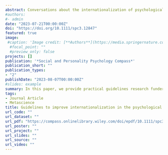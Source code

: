 ```yaml
---
abstract: Conversations about the internationalization of psychological sciences have occurred over a few decades with very little progress. Previous work shows up to 95% of participants in the studies published in mainstream journals are from Western, Educated, Industrialized, Rich, Democratic nations. Similarly, a large proportion of authors are based in North America. This imbalance is well-documented across a range of subfields in psychology, yet the specific steps and best practices to bridge publication and data gaps across world regions are still unclear. To address this issue, we conducted a hackathon at the Society for the Improvement of Psychological Science 2021 conference to develop guidelines to improve international representation of authors and participants, adapted for various stakeholders in the production of psychological knowledge. Based on this hackathon, we discuss specific guidelines and practices that funding bodies, academic institutions, professional academic societies, journal editors and reviewers, and researchers should engage with to ensure psychology is the scientific discipline of human behavior and cognition across the world. These recommendations will help us develop a more valid and fairer science of human sociality.
#authors:
#- admin
date: "2023-07-21T00:00:00Z"
doi: "https://doi.org/10.1111/spc3.12847"
featured: true
image:
 #caption: 'Image credit: [**Authors**](https://media.springernature.com/full/springer-static/image/art%3A10.1038%2Fs44271-024-00179-1/MediaObjects/44271_2024_179_Fig1_HTML.png?as=webp)'
  #focal_point: ""
  #preview_only: false
projects: []
publication: '*Social and Personality Psychology Compass*'
publication_short: ""
publication_types:
- "2"
publishDate: "2023-08-07T00:00:00Z"
#slides: example
summary: In this paper, we provide practical guidelines research funders, university administrators, professional societes and organizations, researchers, and journal reviewers and editors to improve internationalization in psychology. 
tags:
- Journal Article
- Metascience
title: Guidelines to improve internationalization in the psychological sciences
url_code: ""
url_dataset: ""
url_pdf: "https://compass.onlinelibrary.wiley.com/doi/epdf/10.1111/spc3.12847"
url_poster: ""
url_project: ""
url_slides: ""
url_source: ""
url_video: ""
---
```


